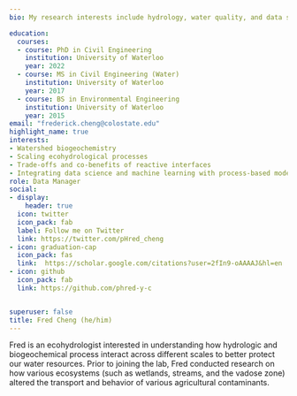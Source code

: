 ```yaml
---
bio: My research interests include hydrology, water quality, and data science.

education:
  courses:
  - course: PhD in Civil Engineering
    institution: University of Waterloo
    year: 2022
  - course: MS in Civil Engineering (Water)
    institution: University of Waterloo
    year: 2017
  - course: BS in Environmental Engineering
    institution: University of Waterloo
    year: 2015
email: "frederick.cheng@colostate.edu"
highlight_name: true
interests:
- Watershed biogeochemistry
- Scaling ecohydrological processes
- Trade-offs and co-benefits of reactive interfaces
- Integrating data science and machine learning with process-based models
role: Data Manager
social:
- display:
    header: true
  icon: twitter
  icon_pack: fab
  label: Follow me on Twitter
  link: https://twitter.com/pHred_cheng
- icon: graduation-cap
  icon_pack: fas
  link:  https://scholar.google.com/citations?user=2fIn9-oAAAAJ&hl=en
- icon: github
  icon_pack: fab
  link: https://github.com/phred-y-c


superuser: false
title: Fred Cheng (he/him)
---
```


Fred is an ecohydrologist interested in understanding how hydrologic and biogeochemical process interact across different scales to better protect our water resources. Prior to joining the lab, Fred conducted research on how various ecosystems (such as wetlands, streams, and the vadose zone) altered the transport and behavior of various agricultural contaminants.